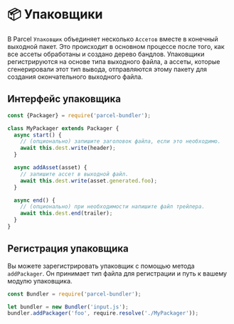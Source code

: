 # 📦 Упаковщики

В Parcel `Упаковщик` объединяет несколько `Ассетов` вместе в конечный выходной пакет. Это происходит в основном процессе после того, как все ассеты обработаны и создано дерево бандлов. Упаковщики регистрируются на основе типа выходного файла, а ассеты, которые сгенерировали этот тип вывода, отправляются этому пакету для создания окончательного выходного файла.

## Интерфейс упаковщика

```javascript
const {Packager} = require('parcel-bundler');

class MyPackager extends Packager {
  async start() {
    // (опционально) запишите заголовок файла, если это необходимо.
    await this.dest.write(header);
  }

  async addAsset(asset) {
    // запишите ассет в выходной файл.
    await this.dest.write(asset.generated.foo);
  }

  async end() {
    // (опционально) при необходимости напишите файл трейлера.
    await this.dest.end(trailer);
  }
}
```

## Регистрация упаковщика

Вы можете зарегистрировать упаковщик с помощью метода `addPackager`. Он принимает тип файла для регистрации и путь к вашему модулю упаковщика.

```javascript
const Bundler = require('parcel-bundler');

let bundler = new Bundler('input.js');
bundler.addPackager('foo', require.resolve('./MyPackager'));
```
